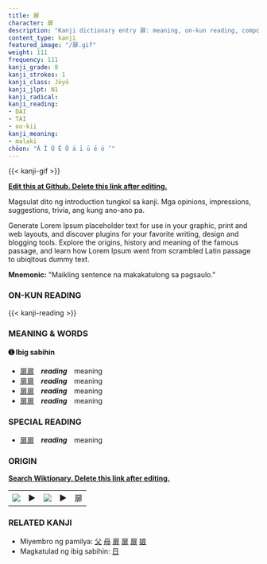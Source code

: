 ```yaml
---
title: 扉
character: 扉
description: "Kanji dictionary entry 扉: meaning, on-kun reading, compounds, origin, related kanji"
content_type: kanji
featured_image: "/扉.gif"
weight: 111
frequency: 111
kanji_grade: 9
kanji_strokes: 1
kanji_class: Jōyō
kanji_jlpt: N1
kanji_radical: 
kanji_reading: 
- DAI
- TAI
- oo-kii
kanji_meaning:
- malaki
chōon: "Ā Ī Ū Ē Ō ā ī ū ē ō ’"
---
```

[//]: # (Don't edit the line below. Kanji animated GIF code is automatically generated.)
{{< kanji-gif >}}

[//]: # (Edit below this line.)

**[Edit this at Github. Delete this link after editing.](https://github.com/tim0g/tim/tree/main/content/kanji/扉/index.md)**

Magsulat dito ng introduction tungkol sa kanji. Mga opinions, impressions, suggestions, trivia, ang kung ano-ano pa.

Generate Lorem Ipsum placeholder text for use in your graphic, print and web layouts, and discover plugins for your favorite writing, design and blogging tools. Explore the origins, history and meaning of the famous passage, and learn how Lorem Ipsum went from scrambled Latin passage to ubiqitous dummy text.
 
**Mnemonic:** "Maikling sentence na makakatulong sa pagsaulo."

### ON-KUN READING

[//]: # (Don't edit the line below. ON-KUN READING code is automatically generated.)
{{< kanji-reading >}}

### MEANING & WORDS

#### ➊ **Ibig sabihin**
  - [扉](../扉)[扉](../扉)　***reading***　meaning
  - [扉](../扉)[扉](../扉)　***reading***　meaning
  - [扉](../扉)[扉](../扉)　***reading***　meaning
  - [扉](../扉)[扉](../扉)　***reading***　meaning

### SPECIAL READING
  - [扉](../扉)[扉](../扉)　***reading***　meaning

### ORIGIN

**[Search Wiktionary. Delete this link after editing.](https://wiktionary.org/wiki/扉)**
<table class="kanji-table"><tr><td>
<img src="60px-扉-bronze.svg.png">
</td><td>▶</td><td>
<img src="60px-扉-oracle.svg.png">
</td><td>▶</td>
<td class="kanji-origin">扉</td>
</tr></table>

### RELATED KANJI
- Miyembro ng pamilya: [父](../父) [母](../母) [扉](../扉) [扉](../扉) [扉](../扉) [娘](../娘)
- Magkatulad ng ibig sabihin: [日](../日)
